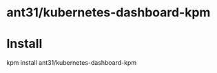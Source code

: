 
ant31/kubernetes-dashboard-kpm
===========

# Install

kpm install ant31/kubernetes-dashboard-kpm

